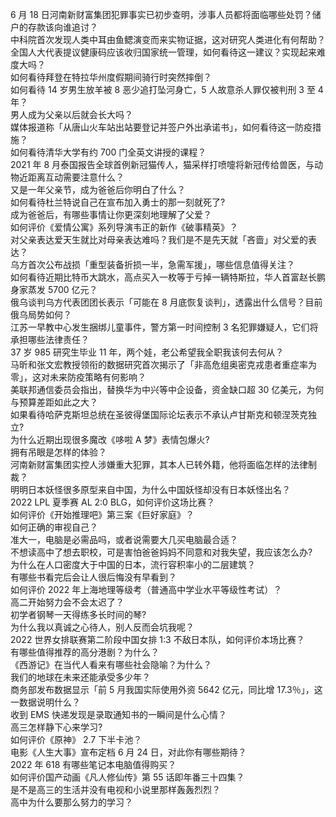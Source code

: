 6 月 18 日河南新财富集团犯罪事实已初步查明，涉事人员都将面临哪些处罚？储户的存款该向谁追讨？  
中科院首次发现人类中耳由鱼鳃演变而来实物证据，这对研究人类进化有何帮助？  
全国人大代表提议健康码应该收归国家统一管理，如何看待这一建议？实现起来难度大吗？  
如何看待拜登在特拉华州度假期间骑行时突然摔倒？  
如何看待 14 岁男生放羊被 8 恶少追打坠河身亡，5 人故意杀人罪仅被判刑 3 至 4 年？  
男人成为父亲以后就会长大吗？  
媒体报道称「从唐山火车站出站要登记并签户外出承诺书」，如何看待这一防疫措施？  
如何看待清华大学有约 700 门全英文讲授的课程？  
2021 年 8 月泰国报告全球首例新冠猫传人，猫采样打喷嚏将新冠传给兽医，与动物近距离互动需要注意什么？  
又是一年父亲节，成为爸爸后你明白了什么？  
如何看待杜兰特说自己在宣布加入勇士的那一刻就死了?  
成为爸爸后，有哪些事情让你更深刻地理解了父爱？  
如何评价《爱情公寓》系列导演韦正的新作《破事精英》？  
对父亲表达爱天生就比对母亲表达难吗？我们是不是先天就「吝啬」对父爱的表达？  
乌方首次公布战损「重型装备折损一半，急需军援」，哪些信息值得关注？  
如何看待近期比特币大跳水，高点买入一枚等于亏掉一辆特斯拉，华人首富赵长鹏身家蒸发 5700 亿元？  
俄乌谈判乌方代表团团长表示「可能在 8 月底恢复谈判」，透露出什么信号？目前俄乌局势如何？  
江苏一早教中心发生捆绑儿童事件，警方第一时间控制  3 名犯罪嫌疑人，它们将承担哪些法律责任？  
37 岁 985 研究生毕业 11 年，两个娃，老公希望我全职我该何去何从？  
马昕和张文宏教授领衔的数据研究首次揭示了「非高危组奥密克戎患者重症率为零」，这对未来防疫策略有何影响？  
美联邦通信委员会指出，替换华为中兴等中企设备，资金缺口超 30 亿美元，为何与预算差距如此之大？  
如果看待哈萨克斯坦总统在圣彼得堡国际论坛表示不承认卢甘斯克和顿涅茨克独立?  
为什么近期出现很多魔改《哆啦 A 梦》表情包爆火?  
拥有吊眼是怎样的体验？  
河南新财富集团实控人涉嫌重大犯罪，其本人已转外籍，他将面临怎样的法律制裁？  
明明日本妖怪很多原型来自中国，为什么中国妖怪却没有日本妖怪出名？  
2022 LPL 夏季赛 AL 2:0 BLG，如何评价这场比赛？  
如何评价《开始推理吧》第三案《巨好家庭》？  
如何正确的审视自己？  
准大一，电脑是必需品吗，或者说需要大几买电脑最合适？  
不想读高中了想去职校，可是害怕爸爸妈妈不同意和对我失望，我应该怎么办?  
为什么在人口密度大于中国的日本，流行容积率小的二层建筑？  
有哪些书看完后会让人很后悔没有早看到？  
如何评价 2022 年上海地理等级考（普通高中学业水平等级性考试）？  
高二开始努力会不会太迟了？  
初学者钢琴一天得练多长时间的琴?  
为什么我以真诚之心待人，别人反而会坑我呢？  
2022 世界女排联赛第二阶段中国女排 1:3 不敌日本队，如何评价本场比赛？  
有哪些值得推荐的高分港剧？为什么？  
《西游记》在当代人看来有哪些社会隐喻？为什么？  
我们的地球在未来还能承受多少年？  
商务部发布数据显示「前 5 月我国实际使用外资 5642 亿元，同比增 17.3％」，这一数据说明什么？  
收到 EMS 快递发现是录取通知书的一瞬间是什么心情？  
高三怎样静下心来学习?  
如何评价《原神》 2.7 下半卡池？  
电影《人生大事》宣布定档  6 月 24 日，对此你有哪些期待？  
2022 年 618 有哪些笔记本电脑值得购买？  
如何评价国产动画《凡人修仙传》第 55 话即年番三十四集？  
是不是高三的生活并没有电视和小说里那样轰轰烈烈？  
高中为什么要那么努力的学习？  
